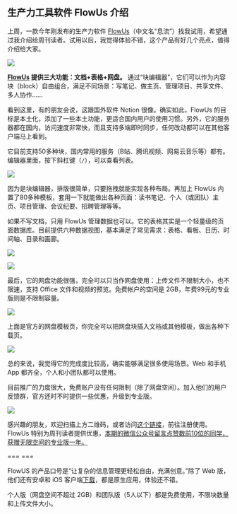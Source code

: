 ## 生产力工具软件 FlowUs 介绍

上周，一款今年刚发布的生产力软件 [FlowUs](https://flowus.cn/login?code=FLOWUS&promotionChannel=WX_RYF_01)（中文名“息流”）找我试用，希望通过我介绍给周刊读者。试用以后，我觉得体验不错，这个产品有好几个亮点，值得介绍给大家。

![](https://cdn.beekka.com/blogimg/asset/202205/bg2022051502.webp)

**[FlowUs](https://flowus.cn/login?code=FLOWUS&promotionChannel=WX_RYF_01) 提供三大功能：文档+表格+网盘。** 通过“块编辑器”，它们可以作为内容块（block）自由组合，满足不同场景：写笔记、做主页、管理项目、共享文件、多人协作……

看到这里，有的朋友会说，这跟国外软件 Notion 很像。确实如此，FlowUs 的目标是本土化，添加了一些本土功能，更适合国内用户的使用习惯。另外，它的服务器都在国内，访问速度非常快，而且支持多端即时同步，任何改动都可以在其他客户端马上看到。

它目前支持50多种块，国内常用的服务（B站、腾讯视频、网易云音乐等）都有。编辑器里面，按下斜杠键（`/`），可以查看列表。

![](https://cdn.beekka.com/blogimg/asset/202205/bg2022051620.webp)

因为是块编辑器，排版很简单，只要拖拽就能实现各种布局。再加上 FlowUs 内置了80多种模板，套用一下就能做出各种页面：读书笔记、个人（或团队）主页、项目管理、会议纪要、招聘管理等等。

如果不写文档，只用 FlowUs 管理数据也可以。它的表格其实是一个轻量级的页面数据库。目前提供六种数据视图，基本满足了常见需求：表格、看板、日历、时间轴、目录和画廊。

![](https://cdn.beekka.com/blogimg/asset/202205/bg2022051617.webp)

![](https://cdn.beekka.com/blogimg/asset/202205/bg2022051616.webp)

最后，它的网盘功能很强，完全可以只当作网盘使用：上传文件不限制大小，也不限速，支持 Office 文件和视频的预览。免费帐户的空间是 2GB，年费99元的专业版则是不限制容量。

![](https://cdn.beekka.com/blogimg/asset/202205/bg2022051815.webp)

上面是官方的网盘模板页，你完全可以把网盘块插入文档或其他模板，做出各种下载页。

![](https://cdn.beekka.com/blogimg/asset/202205/bg2022051816.webp)

总的来说，我觉得它的完成度比较高，确实能够满足很多使用场景。Web 和手机 App 都齐全，个人和小团队都可以使用。

目前推广的力度很大，免费账户没有任何限制（除了网盘空间）。加入他们的用户反馈群，官方还时不时提供一些优惠，升级到专业版。

![](https://cdn.beekka.com/blogimg/asset/202205/bg2022051814.webp)

感兴趣的朋友，欢迎扫描上方二维码，或者访问[这个链接](https://flowus.cn/login?code=FLOWUS&promotionChannel=WX_RYF_01)，前往注册使用。FlowUs 特别为周刊读者提供优惠，<ins>本期的微信公众号留言点赞数前10位的同学，获赠无限空间的专业版一年。</ins>

=== ===

FlowUS 的产品口号是“让复杂的信息管理更轻松自由，充满创意。”除了 Web 版，他们还有安卓和 iOS 客户端[下载](https://flowus.cn/download)，都是原生应用，体验还不错。

个人版（网盘空间不超过 2GB）和团队版（5人以下）都是免费使用，不限块数量和上传文件大小。